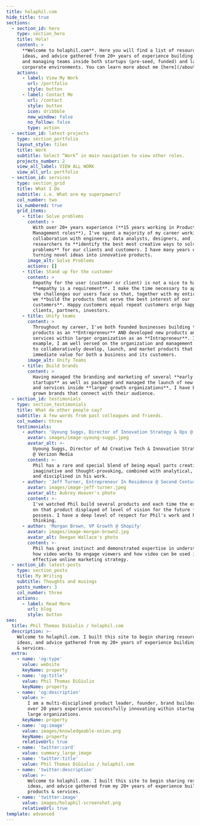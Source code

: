 ```yaml
---
title: holaphil.com
hide_title: true
sections:
  - section_id: hero
    type: section_hero
    title: Hola!
    content: >
      **Welcome to holaphil.com**. Here you will find a list of resources,
      ideas, and advice gathered from 20+ years of experience building products
      and managing teams inside both startups (pre-seed, funded) and larger
      corporate environments. You can learn more about me [here](/about/).
    actions:
      - label: View My Work
        url: /portfolio
        style: button
      - label: Contact Me
        url: /contact
        style: button
        icon: dribbble
        new_window: false
        no_follow: false
        type: action
  - section_id: latest-projects
    type: section_portfolio
    layout_style: tiles
    title: Work
    subtitle: Select “Work” in main navigation to view other roles.
    projects_number: 2
    view_all_label: VIEW ALL WORK
    view_all_url: portfolio
  - section_id: services
    type: section_grid
    title: What I Do
    subtitle: i.e. What are my superpowers?
    col_number: two
    is_numbered: true
    grid_items:
      - title: Solve problems
        content: >
          With over 20+ years experience (**15 years working in Product
          Management roles**), I've spent a majority of my career working in
          collaboration with engineers, data analysts, designers, and
          researchers to **identify the best most creative ways to solve complex
          problems** for our clients and customers. I have many years experience
          turning novel ideas into innovative products.
        image_alt: Solve Problems
        actions: []
      - title: Stand up for the customer
        content: >
          Empathy for the user (customer or client) is not a nice to have —
          **empathy is a requirement**. I make the time necessary to appreciate
          the challenges our users face so that, together with my entire team,
          we **build the products that serve the best interest of our
          customers**. Happy customers equal repeat customers ergo happy
          clients, partners, investors.
      - title: Unify teams
        content: >
          Throughout my career, I've both founded businesses building teams and
          products as an **Entrepreneur** AND developed new products and
          services within larger organization as an **Intrapreneur**. In either
          example, I am well versed on the organization and management required
          to collaboratively develop, launch, and market products that deliver
          immediate value for both a business and its customers.
        image_alt: Unify Teams
      - title: Build brands
        content: >
          Having managed the branding and marketing of several **early stage
          startups** as well as packaged and managed the launch of new products
          and services inside **larger growth organizations**, I have built and
          grown brands that connect with their audience.
  - section_id: testimonials
    type: section_testimonials
    title: What do other people say?
    subtitle: A few words from past colleagues and friends.
    col_number: three
    testimonials:
      - author: 'Uyoung Suggs, Director of Innovation Strategy & Ops @ Verizon Media'
        avatar: images/image-uyoung-suggs.jpeg
        avatar_alt: >-
          Uyoung Suggs, Director of Ad Creative Tech & Innovation Strategy & Ops
          @ Verizon Media
        content: >-
          Phil has a rare and special blend of being equal parts creative,
          imaginative and thought-provoking, combined with analytical, organized
          and disciplined in his work.
      - author: 'Jeff Turner, Entrepreneur In Residence @ Second Century Ventures'
        avatar: images/image-jeff-turner.jpeg
        avatar_alt: Aubrey Hoover's photo
        content: >-
          I've watched Phil build several products and each time the execution
          on that product displayed of level of vision for the future few people
          possess. I have a deep level of respect for Phil's work and his
          thinking.
      - author: 'Morgan Brown, VP Growth @ Shopify'
        avatar: images/image-morgan-brown2.jpg
        avatar_alt: Deegan Wallace's photo
        content: >-
          Phil has great instinct and demonstrated expertise in understanding
          how video works to engage viewers and how video can be used in an
          effective online marketing strategy.
  - section_id: latest-posts
    type: section_posts
    title: My Writing
    subtitle: Thoughts and musings
    posts_number: 3
    col_number: three
    actions:
      - label: Read More
        url: blog
        style: button
seo:
  title: Phil Thomas DiGiulio / holaphil.com
  description: >-
    Welcome to holaphil.com. I built this site to begin sharing resources,
    ideas, and advice gathered from my 20+ years of experience building products
    & services.
  extra:
    - name: 'og:type'
      value: website
      keyName: property
    - name: 'og:title'
      value: Phil Thomas DiGiulio
      keyName: property
    - name: 'og:description'
      value: >-
        I am a multi-disciplined product leader, founder, brand builder with
        over 20 years experience successfully innovating within startups and
        large organizations.
      keyName: property
    - name: 'og:image'
      value: images/knowledgeable-onion.png
      keyName: property
      relativeUrl: true
    - name: 'twitter:card'
      value: summary_large_image
    - name: 'twitter:title'
      value: Phil Thomas DiGiulio / holaphil.com
    - name: 'twitter:description'
      value: >-
        Welcome to holaphil.com. I built this site to begin sharing resources,
        ideas, and advice gathered from my 20+ years of experience building
        products & services.
    - name: 'twitter:image'
      value: images/holaphil-screenshot.png
      relativeUrl: true
template: advanced
---
```

